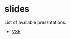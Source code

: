 # slides
List of available presentations:

* [VSE](http://htmlpreview.github.com/?https://github.com/PetrBaca/slides/blob/master/2016-04-06-VSE-oil-markets.html)
